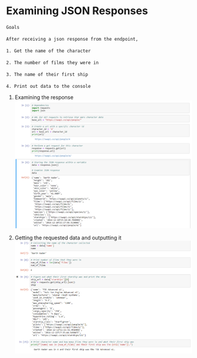 # Examining JSON Responses

```
Goals

After receiving a json response from the endpoint,

1. Get the name of the character

2. The number of films they were in

3. The name of their first ship

4. Print out data to the console

```

1. Examining the response
![alt text](starwars_1.png)

2. Getting the requested data and outputting it
![alt text](starwars_2.png)
